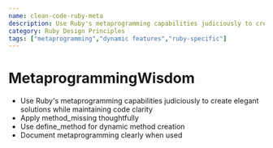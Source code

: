 ```yaml
---
name: clean-code-ruby-meta
description: Use Ruby's metaprogramming capabilities judiciously to create elegant solutions while maintaining code clarity
category: Ruby Design Principles
tags: ["metaprogramming","dynamic features","ruby-specific"]
---
```


# MetaprogrammingWisdom

- Use Ruby's metaprogramming capabilities judiciously to create elegant solutions while maintaining code clarity
- Apply method_missing thoughtfully
- Use define_method for dynamic method creation
- Document metaprogramming clearly when used